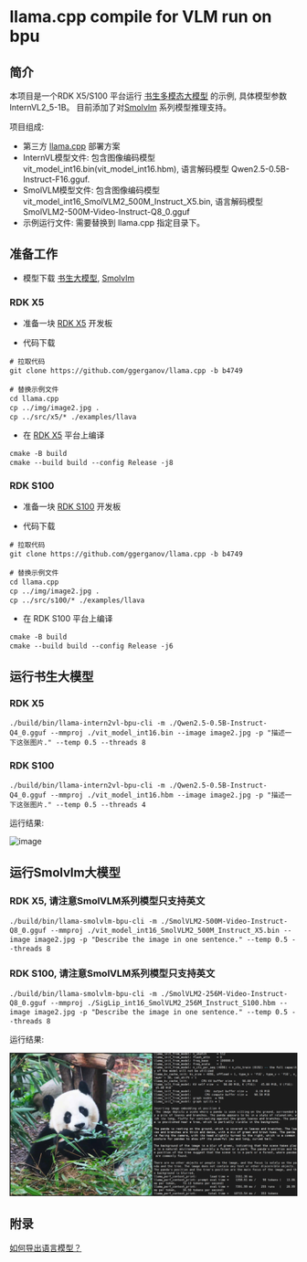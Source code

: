 # llama.cpp compile for VLM run on bpu


## 简介
  本项目是一个RDK X5/S100 平台运行 [书生多模态大模型](https://huggingface.co/OpenGVLab/InternVL2_5-1B) 的示例, 具体模型参数 InternVL2_5-1B。
  目前添加了对[Smolvlm](https://huggingface.co/HuggingFaceTB/SmolVLM2-256M-Video-Instruct) 系列模型推理支持。

  项目组成:
  
  - 第三方 [llama.cpp](https://github.com/ggerganov/llama.cpp) 部署方案
  - InternVL模型文件: 包含图像编码模型 vit_model_int16.bin(vit_model_int16.hbm), 语言解码模型 Qwen2.5-0.5B-Instruct-F16.gguf.
  - SmolVLM模型文件: 包含图像编码模型 vit_model_int16_SmolVLM2_500M_Instruct_X5.bin, 语言解码模型 SmolVLM2-500M-Video-Instruct-Q8_0.gguf
  - 示例运行文件: 需要替换到 llama.cpp 指定目录下。

## 准备工作

- 模型下载
  [书生大模型](https://huggingface.co/D-Robotics/InternVL2_5-1B-GGUF-BPU), 
  [Smolvlm](https://huggingface.co/D-Robotics/SmolVLM2-256M-Video-Instruct-GGUF-BPU)

### RDK X5
- 准备一块 [RDK X5](https://developer.d-robotics.cc/rdkx5) 开发板

- 代码下载

```shell
# 拉取代码
git clone https://github.com/ggerganov/llama.cpp -b b4749

# 替换示例文件
cd llama.cpp
cp ../img/image2.jpg .
cp ../src/x5/* ./examples/llava
```

- 在 [RDK X5](https://developer.d-robotics.cc/rdkx5) 平台上编译
```shell
cmake -B build
cmake --build build --config Release -j8
```

### RDK S100
- 准备一块 [RDK S100](https://developer.d-robotics.cc/rdks100) 开发板

- 代码下载

```shell
# 拉取代码
git clone https://github.com/ggerganov/llama.cpp -b b4749

# 替换示例文件
cd llama.cpp
cp ../img/image2.jpg .
cp ../src/s100/* ./examples/llava
```

- 在 RDK S100 平台上编译
```shell
cmake -B build
cmake --build build --config Release -j6
```

## 运行书生大模型

### RDK X5

```
./build/bin/llama-intern2vl-bpu-cli -m ./Qwen2.5-0.5B-Instruct-Q4_0.gguf --mmproj ./vit_model_int16.bin --image image2.jpg -p "描述一下这张图片." --temp 0.5 --threads 8
```

### RDK S100
```
./build/bin/llama-intern2vl-bpu-cli -m ./Qwen2.5-0.5B-Instruct-Q4_0.gguf --mmproj ./vit_model_int16.hbm --image image2.jpg -p "描述一下这张图片." --temp 0.5 --threads 4
```

运行结果:

![image](img/result.png)

## 运行Smolvlm大模型

### RDK X5, 请注意SmolVLM系列模型只支持**英文**
```
./build/bin/llama-smolvlm-bpu-cli -m ./SmolVLM2-500M-Video-Instruct-Q8_0.gguf --mmproj ./vit_model_int16_SmolVLM2_500M_Instruct_X5.bin --image image2.jpg -p "Describe the image in one sentence." --temp 0.5 --threads 8
```

### RDK S100, 请注意SmolVLM系列模型只支持**英文**
```
./build/bin/llama-smolvlm-bpu-cli -m ./SmolVLM2-256M-Video-Instruct-Q8_0.gguf --mmproj ./SigLip_int16_SmolVLM2_256M_Instruct_S100.hbm --image image2.jpg -p "Describe the image in one sentence." --temp 0.5 --threads 8
```

运行结果:

![image](img/smolvlm_result.png)

## 附录

[如何导出语言模型？](./utils/README.md)
